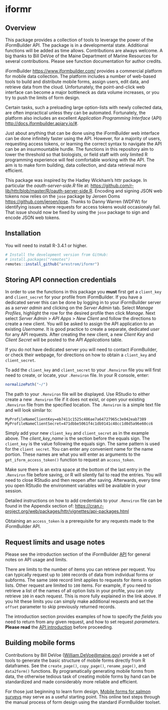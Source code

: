 
# iformr

## Overview

This package provides a collection of tools to leverage the power of the
iFormBuilder API. The package is in a developmental state. Additional
functions will be added as time allows. Contributions are always
welcome. A big thanks to Bill DeVoe of the Maine Department of Marine
Resources for several contributions. Please see function documentation
for author credits.

iFormBuilder <https://www.iformbuilder.com/> provides a commercial
platform for mobile data collection. The platform includes a number of
web-based tools to build and distribute mobile forms, assign users, edit
data, and retrieve data from the cloud. Unfortunately, the
point-and-click web interface can become a major bottleneck as data
volume increases, or you try to push the limits of form design.

Certain tasks, such a preloading large option-lists with newly collected
data, are often impractical unless they can be automated. Fortunately,
the platform also includes an excellent *Application Programming
Interface* (API) <http://docs.iformbuilder.apiary.io/#>.

Just about anything that can be done using the iFormBuilder web
interface can be done infinitely faster using the API. However, for a
majority of users, requesting access tokens, or learning the correct
syntax to navigate the API can be an insurmountable hurdle. The
functions in this repository aim to lower the threshold so that
biologists, or field staff with only limited R programming experience
will feel comfortable working with the API. The aim is to make form
building, data collection, and data retrieval more efficient.

This package was inspired by the Hadley Wickham’s httr package. In
particular the *oauth-server-side.R* file at:
<https://github.com/r-lib/httr/blob/master/R/oauth-server-side.R>.
Encoding and signing JSON web tokens now relies on the `jose` package by
Jeroen Ooms <https://github.com/jeroen/jose>. Thanks to Danny Warren
(WDFW) for identifying issues where requests for access tokens would
occasionaly fail. That issue should now be fixed by using the `jose`
package to sign and encode JSON web tokens.

## Installation

You will need to install R-3.4.1 or higher.

``` r
# Install the development version from GitHub:
# install.packages("remotes")
remotes::install_github("arestrom/iformr")
```

## Storing API connection credentials

In order to use the functions in this package you **must** first get a
`client_key` and `client_secret` for your profile from iFormBuilder. If
you have a dedicated server this can be done by logging in to your
iFormBuilder server as a *server admin* and clicking on the *Server
Admin* tab. Select *Manage Profiles*, highlight the row for the desired
profile then click *Manage*. Next select *Server Admin* \> *API Apps* \>
*New Client* and follow the directions to create a new client. You will
be asked to assign the API application to an existing *Username*. It is
good practice to create a separate, dedicated *user* for any API
requests. After creating the new client, a new *Client Key* and *Client
Secret* will be posted to the *API Applications* table.

If you do not have dedicated server you will need to contact
iFormBuilder, or check their webpage, for directions on how to obtain a
`client_key` and `client_secret`.

To add the `client_key` and `client_secret` to your `.Renviron` file you
will first need to create, or locate, your `.Renviron` file. In your R
console, enter:

``` r
normalizePath("~/")
```

The path to your `.Renviron` file will be displayed. Use RStudio to
either create a new `.Renviron` file if it does not exist, or open your
existing `.Renviron` file from the specified location. The `.Renviron`
is a simple text file and will look similar to:

    MyProfileNameClientKey=eb7411c1525c486ae7a64727965c3e042eab7389
    MyProfileNameClientSecret=471dbbe5061f4c1db9141c48cc1d0d5a96e60cc6

Simply add your new `client_key` and `client_secret` as in the example
above. The *client\_key\_name* is the section before the equals sign.
The `client_key` is the value following the equals sign. The same
pattern is used for the `client secret`. You can enter any convenient
name for the name portion. These names are what you will enter as
arguments to the `get_iform_access_token()` function to request an
`access_token`.

Make sure there is an extra space at the bottom of the last entry in the
`.Renviron` file before saving, or R will silently fail to read the
entries. You will need to close RStudio and then reopen after saving.
Afterwards, every time you open RStudio the environment variables will
be available in your session.

Detailed instructions on how to add credentials to your `.Renviron` file
can be found in the Appendix section of:
<https://cran.r-project.org/web/packages/httr/vignettes/api-packages.html>

Obtaining an `access_token` is a prerequisite for any requests made to
the iFormBuilder API.

## Request limits and usage notes

Please see the introduction section of the iFormBuilder
[API](http://docs.iformbuilder.apiary.io/#reference/user-resource/user)
for general notes on API usage and limits.

There are limits to the number of items you can retrieve per request.
You can typically request up to `1000` records of data from individual
forms or subforms. The same `1000` record limit applies to requests for
items in option lists. Other request are limited to `100` items. For
example, if you need to retrieve a list of the names of all option lists
in your profile, you can only retrieve `100` in each request. This is
more fully explained in the link above. If you hit these limits you can
simply make additional requests and set the `offset` parameter to skip
previously returned records.

The introduction section provides examples of how to specify the
*fields* you need to return from any given request, and how to set
request *parameters*. **Please read** the [API
introduction](http://docs.iformbuilder.apiary.io/#reference/user-resource/user)
before proceeding.

## Building mobile forms

Contributions by Bill DeVoe (<William.DeVoe@maine.gov>) provide a set of
tools to generate the basic structure of mobile forms directly from R
dataframes. See the `create_page()`, `copy_page()`, `rename_page()`, and
`data2form()` functions. By programatically generating mobile forms from
data, the otherwise tedious task of creating mobile forms by hand can be
standardized and made considerably more reliable and efficient.

For those just beginning to learn form design, [Mobile forms for salmon
surveys](https://arestrom.github.io/mf4ss/) may serve as a useful
starting point. This online text steps through the manual process of
form design using the standard iFormBuilder toolset.
